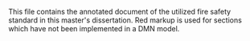 This file contains the annotated document of the utilized fire safety standard in this master's dissertation. 
Red markup is used for sections which have not been implemented in a DMN model.

